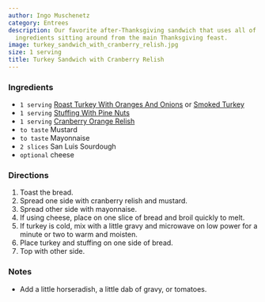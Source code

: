 ```yaml
---
author: Ingo Muschenetz
category: Entrees
description: Our favorite after-Thanksgiving sandwich that uses all of the leftover
  ingredients sitting around from the main Thanksgiving feast.
image: turkey_sandwich_with_cranberry_relish.jpg
size: 1 serving
title: Turkey Sandwich with Cranberry Relish
---
```


### Ingredients

* `1 serving` [Roast Turkey With Oranges And Onions](http://muschenetz.com/tablem/food/roast-turkey-with-oranges-and-onions/) or [Smoked Turkey](http://muschenetz.com/tablem/food/smoked-turkey/)
* `1 serving` [Stuffing With Pine Nuts](http://muschenetz.com/tablem/food/stuffing-with-pine-nuts/)
* `1 serving` [Cranberry Orange Relish](http://muschenetz.com/tablem/food/cranberry-orange-relish/)
* `to taste` Mustard
* `to taste` Mayonnaise
* `2 slices` San Luis Sourdough
* `optional` cheese

### Directions

1. Toast the bread. 
2. Spread one side with cranberry relish and mustard. 
3. Spread other side with mayonnaise. 
4. If using cheese, place on one slice of bread and broil quickly to melt. 
5. If turkey is cold, mix with a little gravy and microwave on low power for a minute or two to warm and moisten. 
6. Place turkey and stuffing on one side of bread. 
7. Top with other side.

### Notes

- Add a little horseradish, a little dab of gravy, or tomatoes.